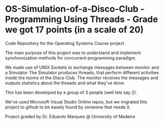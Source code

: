 # OS-Simulation-of-a-Disco-Club - Programming Using Threads - Grade we got 17 points (in a scale of 20)
Code Repository for the Operating Systems Course project

The main purpose of this project  was to understand and implement synchronization methods for concurrent programming paradigm.

We made use of UNIX Sockets to exchange messages between monitor and a Simulator
The Simulator produces threads, that perform different activities inside the rooms of the  Disco Club. 
The monitor receives the messages and outputs statistics about the threads and what they've done.

This has been developed by a group of 3 people (well lets say 2). 

We've used Microsoft Visual Studio Online repos, but we migrated this project to github to be easely found by someone that needs it. 

Project graded by Dr. Eduardo Marques @ University of Madeira

